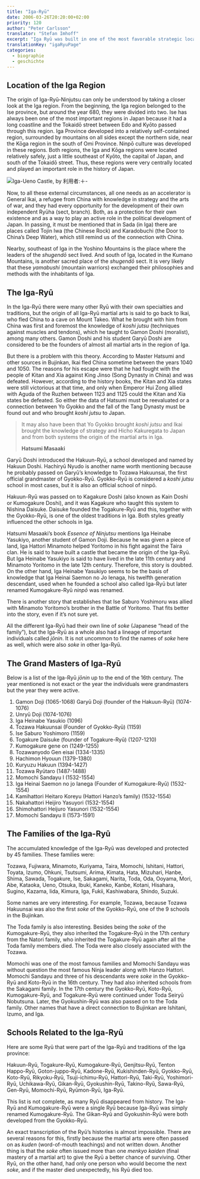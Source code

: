 ```yaml
---
title: "Iga-Ryū"
date: 2006-03-26T20:20:00+02:00
priority: 120
author: "Peter Carlsson"
translator: "Stefan Imhoff"
excerpt: "Iga Ryū was built in one of the most favorable strategic locations in the region, in inaccessible mountain and forest regions, near important main roads."
translationKey: "igaRyuPage"
categories:
  - biographie
  - geschichte
---
```


## Location of the Iga Region

The origin of Iga-Ryū-Ninjutsu can only be understood by taking a closer look at the Iga region. From the beginning, the Iga region belonged to the Ise province, but around the year 680, they were divided into two. Ise has always been one of the most important regions in Japan because it had a long coastline and the Tokaidō street between Edo and Kyōto passed through this region. Iga Province developed into a relatively self-contained region, surrounded by mountains on all sides except the northern side, near the Kōga region in the south of Omi Province. Ninpō culture was developed in these regions. Both regions, the Iga and Kōga regions were located relatively safely, just a little southeast of Kyōto, the capital of Japan, and south of the Tokaidō street. Thus, these regions were very centrally located and played an important role in the history of Japan.

![Iga-Ueno Castle, by 利用者:＋-](/assets/images/book/iga-ueno-castle.jpg)

Now, to all these external circumstances, all one needs as an accelerator is General Ikai, a refugee from China with knowledge in strategy and the arts of war, and they had every opportunity for the development of their own independent Ryūha (sect, branch). Both, as a protection for their own existence and as a way to play an active role in the political development of Japan. In passing, it must be mentioned that in Sada (in Iga) there are places called Tojin Iwa (the Chinese Rock) and Karadobuchi (the Door to China’s Deep Water), which still remind us of the connection with China.

Nearby, southeast of Iga in the Yoshino Mountains is the place where the leaders of the _shugendō_ sect lived. And south of Iga, located in the Kumano Mountains, is another sacred place of the _shugendō_ sect. It is very likely that these _yamabushi_ (mountain warriors) exchanged their philosophies and methods with the inhabitants of Iga.

## The Iga-Ryū

In the Iga-Ryū there were many other Ryū with their own specialties and traditions, but the origin of all Iga-Ryū martial arts is said to go back to Ikai, who fled China to a cave on Mount Takeo. What he brought with him from China was first and foremost the knowledge of _koshi jutsu_ (techniques against muscles and tendons), which he taught to Gamon Doshi (moralist), among many others. Gamon Doshi and his student Garyū Doshi are considered to be the founders of almost all martial arts in the region of Iga.

But there is a problem with this theory. According to Master Hatsumi and other sources in Bujinkan, Ikai fled China sometime between the years 1040 and 1050. The reasons for his escape were that he had fought with the people of Kitan and Xia against King Jinso (Song Dynasty in China) and was defeated. However, according to the history books, the Kitan and Xia states were still victorious at that time, and only when Emperor Hui Zong allied with Aguda of the Ruzhen between 1123 and 1125 could the Kitan and Xia states be defeated. So either the data of Hatsumi must be reevaluated or a connection between Yo Gyokko and the fall of the Tang Dynasty must be found out and who brought _koshi jutsu_ to Japan.

> It may also have been that Yo Gyokko brought _koshi jutsu_ and Ikai brought the knowledge of strategy and Hicho Kakuregata to Japan and from both systems the origin of the martial arts in Iga.
>
> **Hatsumi Masaaki**

Garyū Doshi introduced the Hakuun-Ryū, a school developed and named by Hakuun Doshi. Hachiryū Nyudo is another name worth mentioning because he probably passed on Garyū’s knowledge to Tozawa Hakuunsai, the first official grandmaster of Gyokko-Ryū. Gyokko-Ryū is considered a _koshi jutsu_ school in most cases, but it is also an official school of ninpō.

Hakuun-Ryū was passed on to Kagakure Doshi (also known as Kain Doshi or Kumogakure Doshi), and it was Kagakure who taught this system to Nishina Daisuke. Daisuke founded the Togakure-Ryū and this, together with the Gyokko-Ryū, is one of the oldest traditions in Iga. Both styles greatly influenced the other schools in Iga.

Hatsumi Masaaki’s book <cite>Essence of Ninjutsu</cite> mentions Iga Heinabe Yasukiyo, another student of Gamon Doji. Because he was given a piece of land, Iga Hattori Minamoto helped Yoritomo in his fight against the Taira clan. He is said to have built a castle that became the origin of the Iga-Ryū. But Iga Heinabe Yasukiyo is said to have lived in the late 11th century and Minamoto Yoritomo in the late 12th century. Therefore, this story is doubted. On the other hand, Iga Heinabe Yasukiyo seems to be the basis of knowledge that Iga Heinai Saemon no Jo Ienaga, his twelfth generation descendant, used when he founded a school also called Iga-Ryū but later renamed Kumogakure-Ryū _ninpō_ was renamed.

There is another story that establishes that Ise Saburo Yoshimoru was allied with Minamoto Yoritomo’s brother in the Battle of Yoritomo. That fits better into the story, even if it’s not sure yet.

All the different Iga-Ryū had their own line of _soke_ (Japanese <q>head of the family</q>), but the Iga-Ryū as a whole also had a lineage of important individuals called _jōnin_. It is not uncommon to find the names of _soke_ here as well, which were also _soke_ in other Iga-Ryū.

## The Grand Masters of Iga-Ryū

Below is a list of the Iga-Ryū _jōnin_ up to the end of the 16th century. The year mentioned is not exact or the year the individuals were grandmasters but the year they were active.

1. Gamon Doji (1065-1068)
   Garyū Doji (founder of the Hakuun-Ryū) (1074-1076)
2. Unryū Doji (1074-1076)
3. Iga Heinabe Yasukio (1096)
4. Tozawa Hakuunsai (Founder of Gyokko-Ryū) (1159)
5. Ise Saburo Yoshimoro (1159)
6. Togakure Daisuke (founder of Togakure-Ryū) (1207-1210)
7. Kumogakure gene on (1249-1255)
8. Tozawanyodo Gen eisai (1334-1335)
9. Hachimon Hyouun (1379-1380)
10. Kuryuzu Hakuun (1394-1427)
11. Tozawa Ryūtaro (1487-1488)
12. Momochi Sandayu I (1532-1554)
13. Iga Heinai Saemon no jo Ianega (Founder of Kumogakure-Ryū) (1532-1554)
14. Kamihattori Heitaro Koreyu (Hattori Hanzo’s family) (1532-1554)
15. Nakahattori Heijiro Yasuyori (1532-1554)
16. Shimohattori Heijuro Yasunori (1532-1554)
17. Momochi Sandayu II (1573-1591)

## The Families of the Iga-Ryū

The accumulated knowledge of the Iga-Ryū was developed and protected by 45 families. These families were:

Tozawa, Fujiwara, Minamoto, Kuriyama, Taira, Momochi, Ishitani, Hattori, Toyata, Izumo, Ohkuni, Tsutsumi, Arima, Kimata, Hata, Mizuhari, Hanbe, Shima, Sawada, Togakure, Ise, Sakagami, Narita, Toda, Oda, Ooyama, Mori, Abe, Kataoka, Ueno, Otsuka, Ibuki, Kaneko, Kanbe, Kotani, Hisahara, Sugino, Kazama, Iida, Kimura, Iga, Fukii, Kashiwabara, Shindo, Suzuki.

Some names are very interesting. For example, Tozawa, because Tozawa Hakuunsai was also the first _soke_ of the Gyokko-Ryū, one of the 9 schools in the Bujinkan.

The Toda family is also interesting. Besides being the _soke_ of the Kumogakure-Ryū, they also inherited the Togakure-Ryū in the 17th century from the Natori family, who inherited the Togakure-Ryū again after all the Toda family members died. The Toda were also closely associated with the Tozawa.

Momochi was one of the most famous families and Momochi Sandayu was without question the most famous Ninja leader along with Hanzo Hattori. Momochi Sandayu and three of his descendants were _soke_ in the Gyokko-Ryū and Koto-Ryū in the 16th century. They had also inherited schools from the Sakagami family. In the 17th century the Gyokko-Ryū, Koto-Ryū, Kumogakure-Ryū, and Togakure-Ryū were continued under Toda Seiryū Nobutsuna. Later, the Gyokushin-Ryū was also passed on to the Toda family. Other names that have a direct connection to Bujinkan are Ishitani, Izumo, and Iga.

## Schools Related to the Iga-Ryū

Here are some Ryū that were part of the Iga-Ryū and traditions of the Iga province:

Hakuun-Ryū, Togakure-Ryū, Kumogakure-Ryū, Genjitsu-Ryū, Tenton Happo-Ryū, Goton-juppo-Ryū, Kadone-Ryū, Kukishinden-Ryū, Gyokko-Ryū, Koto-Ryū, Rikyoku-Ryū, Tsuji-ichimu-Ryū, Hattori-Ryū, Taki-Ryū, Yoshimori-Ryū, Uchikawa-Ryū, Gikan-Ryū, Gyokushin-Ryū, Takino-Ryū, Sawa-Ryū, Gen-Ryū, Momochi-Ryū, Ryūmon-Ryū, Iga-Ryū.

This list is not complete, as many Ryū disappeared from history. The Iga-Ryū and Kumogakure-Ryū were a single Ryū because Iga-Ryū was simply renamed Kumogakure-Ryū. The Gikan-Ryū and Gyokushin-Ryū were both developed from the Gyokko-Ryū.

An exact transcription of the Ryū’s histories is almost impossible. There are several reasons for this, firstly because the martial arts were often passed on as _kuden_ (word-of-mouth teachings) and not written down. Another thing is that the _soke_ often issued more than one _menkyo kaiden_ (final mastery of a martial art) to give the Ryū a better chance of surviving. Other Ryū, on the other hand, had only one person who would become the next _soke_, and if the master died unexpectedly, his Ryū died too.
